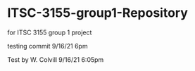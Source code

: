 # ITSC-3155-group1-Repository
 for ITSC 3155 group 1 project
 
 testing commit 9/16/21 6pm

Test by W. Colvill 9/16/21 6:05pm

